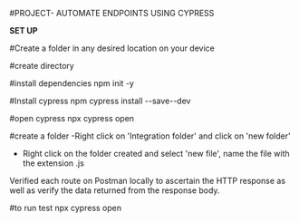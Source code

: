 #PROJECT-  AUTOMATE ENDPOINTS USING CYPRESS



**SET UP**

#Create a folder in any desired location on your device

#create directory

#install dependencies
 npm init -y

#Install cypress 
npm cypress install --save--dev  

#open cypress
npx cypress open 

#create a folder
-Right click on 'Integration folder' and click on 'new folder'
- Right click on the folder created and select 'new file', name the file with the extension .js




Verified each route on Postman locally to ascertain the HTTP response as well as verify the data returned from the response body.


#to run test
npx cypress open
